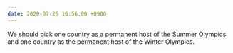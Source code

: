 ```yaml
---
date: 2020-07-26 16:56:00 +0900
---
```


We should pick one country as a permanent host of the Summer Olympics and one country as the permanent host of the Winter Olympics.
